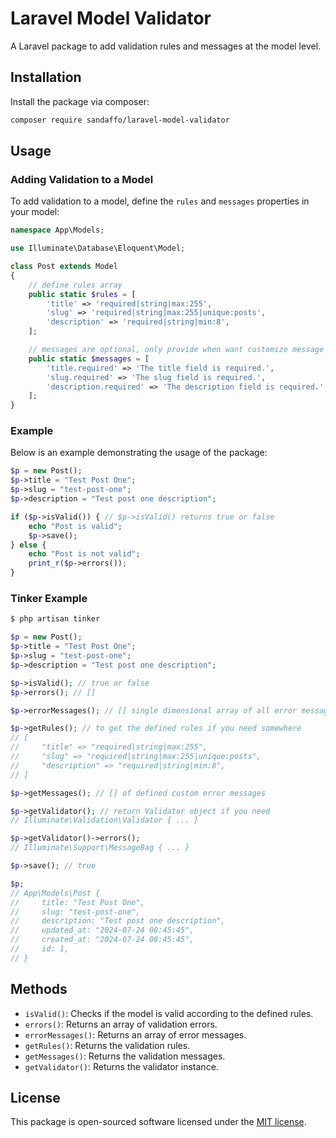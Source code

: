 
# Laravel Model Validator

A Laravel package to add validation rules and messages at the model level.

## Installation

Install the package via composer:

```bash
composer require sandaffo/laravel-model-validator
```

## Usage

### Adding Validation to a Model

To add validation to a model, define the `rules` and `messages` properties in your model:

```php
namespace App\Models;

use Illuminate\Database\Eloquent\Model;

class Post extends Model
{
    // define rules array
    public static $rules = [
        'title' => 'required|string|max:255',
        'slug' => 'required|string|max:255|unique:posts',
        'description' => 'required|string|min:8',
    ];

    // messages are optional, only provide when want customize message
    public static $messages = [
        'title.required' => 'The title field is required.',
        'slug.required' => 'The slug field is required.',
        'description.required' => 'The description field is required.',
    ];
}
```

### Example

Below is an example demonstrating the usage of the package:

```php
$p = new Post();
$p->title = "Test Post One";
$p->slug = "test-post-one";
$p->description = "Test post one description";

if ($p->isValid()) { // $p->isValid() returns true or false
    echo "Post is valid";
    $p->save();
} else {
    echo "Post is not valid";
    print_r($p->errors());
}
```

### Tinker Example

```bash
$ php artisan tinker
```

```php
$p = new Post();
$p->title = "Test Post One";
$p->slug = "test-post-one";
$p->description = "Test post one description";

$p->isValid(); // true or false
$p->errors(); // []

$p->errorMessages(); // [] single dimensional array of all error messages

$p->getRules(); // to get the defined rules if you need somewhere
// [
//     "title" => "required|string|max:255",
//     "slug" => "required|string|max:255|unique:posts",
//     "description" => "required|string|min:8",
// ]

$p->getMessages(); // [] of defined custom error messages

$p->getValidator(); // return Validator object if you need
// Illuminate\Validation\Validator { ... }

$p->getValidator()->errors();
// Illuminate\Support\MessageBag { ... }

$p->save(); // true

$p;
// App\Models\Post {
//     title: "Test Post One",
//     slug: "test-post-one",
//     description: "Test post one description",
//     updated_at: "2024-07-24 08:45:45",
//     created_at: "2024-07-24 08:45:45",
//     id: 1,
// }
```

## Methods

- `isValid()`: Checks if the model is valid according to the defined rules.
- `errors()`: Returns an array of validation errors.
- `errorMessages()`: Returns an array of error messages.
- `getRules()`: Returns the validation rules.
- `getMessages()`: Returns the validation messages.
- `getValidator()`: Returns the validator instance.

## License

This package is open-sourced software licensed under the [MIT license](https://opensource.org/licenses/MIT).
